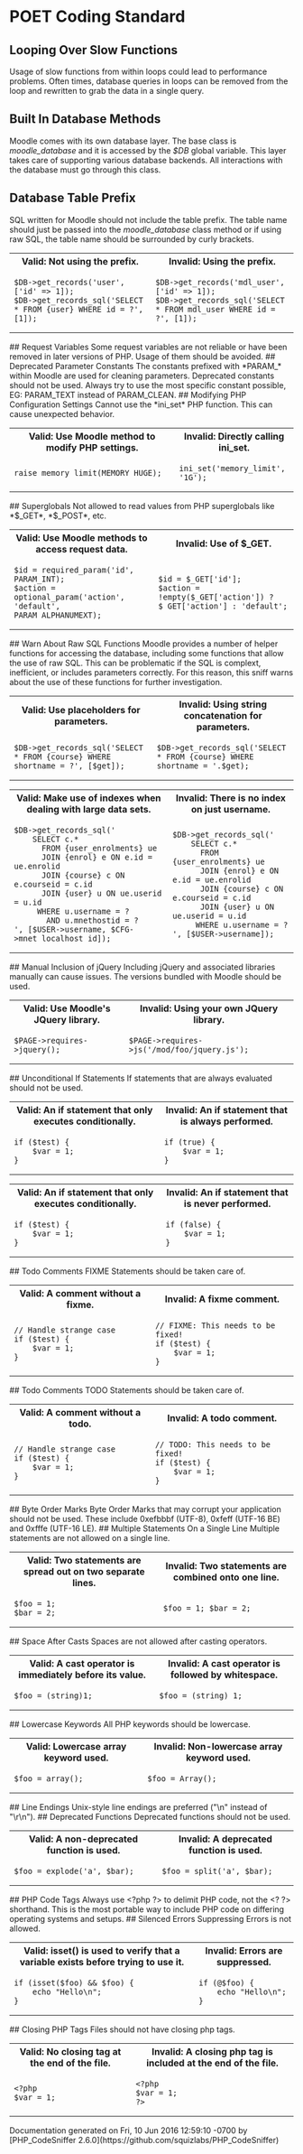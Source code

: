 # POET Coding Standard


## Looping Over Slow Functions
Usage of slow functions from within loops could lead to performance problems.  Often times, database queries in
    loops can be removed from the loop and rewritten to grab the data in a single query.
## Built In Database Methods
Moodle comes with its own database layer.  The base class is *moodle_database*
    and it is accessed by the *$DB* global variable.  This layer takes care of supporting
    various database backends.  All interactions with the database must go through this class.
## Database Table Prefix
SQL written for Moodle should not include the table prefix.  The table name should just be passed into the
    *moodle_database* class method or if using raw SQL, the table name should be surrounded by curly brackets.
  <table>
   <tr>
    <th>Valid: Not using the prefix.</th>
    <th>Invalid: Using the prefix.</th>
   </tr>
   <tr>
<td>

    $DB->get_records('user', ['id' => 1]);
    $DB->get_records_sql('SELECT * FROM {user} WHERE id = ?', [1]);

</td>
<td>

    $DB->get_records('mdl_user', ['id' => 1]);
    $DB->get_records_sql('SELECT * FROM mdl_user WHERE id = ?', [1]);

</td>
   </tr>
  </table>
## Request Variables
Some request variables are not reliable or have been removed in later versions of PHP.  Usage of them should
    be avoided.
## Deprecated Parameter Constants
The constants prefixed with *PARAM_* within Moodle are used for cleaning parameters. Deprecated constants should not be used.
    Always try to use the most specific constant possible, EG: PARAM_TEXT instead of PARAM_CLEAN.
## Modifying PHP Configuration Settings
Cannot use the *ini_set* PHP function.  This can cause unexpected behavior.
  <table>
   <tr>
    <th>Valid: Use Moodle method to modify PHP settings.</th>
    <th>Invalid: Directly calling ini_set.</th>
   </tr>
   <tr>
<td>

    raise_memory_limit(MEMORY_HUGE);

</td>
<td>

    ini_set('memory_limit', '1G');

</td>
   </tr>
  </table>
## Superglobals
Not allowed to read values from PHP superglobals like *$_GET*, *$_POST*, etc.
  <table>
   <tr>
    <th>Valid: Use Moodle methods to access request data.</th>
    <th>Invalid: Use of $_GET.</th>
   </tr>
   <tr>
<td>

    $id = required_param('id', PARAM_INT);
    $action = optional_param('action', 'default', PARAM_ALPHANUMEXT);

</td>
<td>

    $id = $_GET['id'];
    $action = !empty($_GET['action']) ? $_GET['action'] : 'default';

</td>
   </tr>
  </table>
## Warn About Raw SQL Functions
Moodle provides a number of helper functions for accessing the database, including some functions that allow
    the use of raw SQL. This can be problematic if the SQL is complext, inefficient, or includes parameters
    correctly. For this reason, this sniff warns about the use of these functions for further investigation.
  <table>
   <tr>
    <th>Valid: Use placeholders for parameters.</th>
    <th>Invalid: Using string concatenation for parameters.</th>
   </tr>
   <tr>
<td>

    $DB->get_records_sql('SELECT * FROM {course} WHERE shortname = ?', [$get]);

</td>
<td>

    $DB->get_records_sql('SELECT * FROM {course} WHERE shortname = '.$get);

</td>
   </tr>
  </table>
  <table>
   <tr>
    <th>Valid: Make use of indexes when dealing with large data sets.</th>
    <th>Invalid: There is no index on just username.</th>
   </tr>
   <tr>
<td>

    $DB->get_records_sql('
        SELECT c.*
          FROM {user_enrolments} ue
          JOIN {enrol} e ON e.id = ue.enrolid
          JOIN {course} c ON e.courseid = c.id
          JOIN {user} u ON ue.userid = u.id
         WHERE u.username = ?
           AND u.mnethostid = ?
    ', [$USER->username, $CFG->mnet_localhost_id]);

</td>
<td>

    $DB->get_records_sql('
        SELECT c.*
          FROM {user_enrolments} ue
          JOIN {enrol} e ON e.id = ue.enrolid
          JOIN {course} c ON e.courseid = c.id
          JOIN {user} u ON ue.userid = u.id
         WHERE u.username = ?
    ', [$USER->username]);

</td>
   </tr>
  </table>
## Manual Inclusion of jQuery
Including jQuery and associated libraries manually can cause issues. The versions bundled with Moodle should be used.
  <table>
   <tr>
    <th>Valid: Use Moodle's JQuery library.</th>
    <th>Invalid: Using your own JQuery library.</th>
   </tr>
   <tr>
<td>

    $PAGE->requires->jquery();

</td>
<td>

    $PAGE->requires->js('/mod/foo/jquery.js');

</td>
   </tr>
  </table>
## Unconditional If Statements
If statements that are always evaluated should not be used.
  <table>
   <tr>
    <th>Valid: An if statement that only executes conditionally.</th>
    <th>Invalid: An if statement that is always performed.</th>
   </tr>
   <tr>
<td>

    if ($test) {
        $var = 1;
    }

</td>
<td>

    if (true) {
        $var = 1;
    }

</td>
   </tr>
  </table>
  <table>
   <tr>
    <th>Valid: An if statement that only executes conditionally.</th>
    <th>Invalid: An if statement that is never performed.</th>
   </tr>
   <tr>
<td>

    if ($test) {
        $var = 1;
    }

</td>
<td>

    if (false) {
        $var = 1;
    }

</td>
   </tr>
  </table>
## Todo Comments
FIXME Statements should be taken care of.
  <table>
   <tr>
    <th>Valid: A comment without a fixme.</th>
    <th>Invalid: A fixme comment.</th>
   </tr>
   <tr>
<td>

    // Handle strange case
    if ($test) {
        $var = 1;
    }

</td>
<td>

    // FIXME: This needs to be fixed!
    if ($test) {
        $var = 1;
    }

</td>
   </tr>
  </table>
## Todo Comments
TODO Statements should be taken care of.
  <table>
   <tr>
    <th>Valid: A comment without a todo.</th>
    <th>Invalid: A todo comment.</th>
   </tr>
   <tr>
<td>

    // Handle strange case
    if ($test) {
        $var = 1;
    }

</td>
<td>

    // TODO: This needs to be fixed!
    if ($test) {
        $var = 1;
    }

</td>
   </tr>
  </table>
## Byte Order Marks
Byte Order Marks that may corrupt your application should not be used.  These include 0xefbbbf (UTF-8), 0xfeff (UTF-16 BE) and 0xfffe (UTF-16 LE).
## Multiple Statements On a Single Line
Multiple statements are not allowed on a single line.
  <table>
   <tr>
    <th>Valid: Two statements are spread out on two separate lines.</th>
    <th>Invalid: Two statements are combined onto one line.</th>
   </tr>
   <tr>
<td>

    $foo = 1;
    $bar = 2;

</td>
<td>

    $foo = 1; $bar = 2;

</td>
   </tr>
  </table>
## Space After Casts
Spaces are not allowed after casting operators.
  <table>
   <tr>
    <th>Valid: A cast operator is immediately before its value.</th>
    <th>Invalid: A cast operator is followed by whitespace.</th>
   </tr>
   <tr>
<td>

    $foo = (string)1;

</td>
<td>

    $foo = (string) 1;

</td>
   </tr>
  </table>
## Lowercase Keywords
All PHP keywords should be lowercase.
  <table>
   <tr>
    <th>Valid: Lowercase array keyword used.</th>
    <th>Invalid: Non-lowercase array keyword used.</th>
   </tr>
   <tr>
<td>

    $foo = array();

</td>
<td>

    $foo = Array();

</td>
   </tr>
  </table>
## Line Endings
Unix-style line endings are preferred (&quot;\n&quot; instead of &quot;\r\n&quot;).
## Deprecated Functions
Deprecated functions should not be used.
  <table>
   <tr>
    <th>Valid: A non-deprecated function is used.</th>
    <th>Invalid: A deprecated function is used.</th>
   </tr>
   <tr>
<td>

    $foo = explode('a', $bar);

</td>
<td>

    $foo = split('a', $bar);

</td>
   </tr>
  </table>
## PHP Code Tags
Always use &lt;?php ?&gt; to delimit PHP code, not the &lt;? ?&gt; shorthand. This is the most portable way to include PHP code on differing operating systems and setups.
## Silenced Errors
Suppressing Errors is not allowed.
  <table>
   <tr>
    <th>Valid: isset() is used to verify that a variable exists before trying to use it.</th>
    <th>Invalid: Errors are suppressed.</th>
   </tr>
   <tr>
<td>

    if (isset($foo) && $foo) {
        echo "Hello\n";
    }

</td>
<td>

    if (@$foo) {
        echo "Hello\n";
    }

</td>
   </tr>
  </table>
## Closing PHP Tags
Files should not have closing php tags.
  <table>
   <tr>
    <th>Valid: No closing tag at the end of the file.</th>
    <th>Invalid: A closing php tag is included at the end of the file.</th>
   </tr>
   <tr>
<td>

    <?php
    $var = 1;

</td>
<td>

    <?php
    $var = 1;
    ?>

</td>
   </tr>
  </table>
Documentation generated on Fri, 10 Jun 2016 12:59:10 -0700 by [PHP_CodeSniffer 2.6.0](https://github.com/squizlabs/PHP_CodeSniffer)